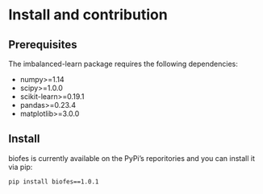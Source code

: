 # Install and contribution
## Prerequisites
The imbalanced-learn package requires the following dependencies:

* numpy>=1.14
* scipy>=1.0.0
* scikit-learn>=0.19.1
* pandas>=0.23.4
* matplotlib>=3.0.0

## Install
biofes is currently available on the PyPi’s reporitories and you can install it via pip:
```
pip install biofes==1.0.1
```